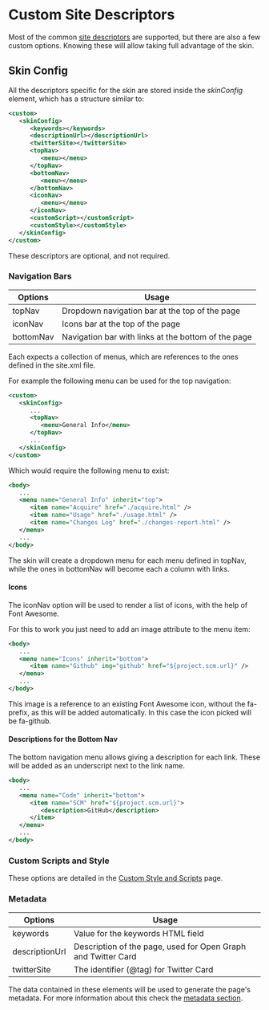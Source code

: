 # Custom Site Descriptors

Most of the common [site descriptors][site_descriptors] are supported, but there are also a few custom options. Knowing these will allow taking full advantage of the skin.

## Skin Config

All the descriptors specific for the skin are stored inside the *skinConfig* element, which has a structure similar to:

```xml
<custom>
   <skinConfig>
      <keywords></keywords>
      <descriptionUrl></descriptionUrl>
      <twitterSite></twitterSite>
      <topNav>
         <menu></menu>
      </topNav>
      <bottomNav>
         <menu></menu>
      </bottomNav>
      <iconNav>
         <menu></menu>
      </iconNav>
      <customScript></customScript>
      <customStyle></customStyle>
   </skinConfig>
</custom>
```

These descriptors are optional, and not required.

### Navigation Bars

|Options|Usage|
|---|---|
|topNav|Dropdown navigation bar at the top of the page|
|iconNav|Icons bar at the top of the page|
|bottomNav|Navigation bar with links at the bottom of the page|

Each expects a collection of menus, which are references to the ones defined in the site.xml file.

For example the following menu can be used for the top navigation:

```xml
<custom>
   <skinConfig>
      ...
      <topNav>
         <menu>General Info</menu>
      </topNav>
      ...
   </skinConfig>
</custom>
```

Which would require the following menu to exist:

```xml
<body>
   ...
   <menu name="General Info" inherit="top">
      <item name="Acquire" href="./acquire.html" />
      <item name="Usage" href="./usage.html" />
      <item name="Changes Log" href="./changes-report.html" />
   </menu>
   ...
</body>
```

The skin will create a dropdown menu for each menu defined in topNav, while the ones in bottomNav will become each a column with links.

#### Icons

The iconNav option will be used to render a list of icons, with the help of Font Awesome.

For this to work you just need to add an image attribute to the menu item:

```xml
<body>
   ...
   <menu name="Icons" inherit="bottom">
      <item name="Github" img="github" href="${project.scm.url}" />
   </menu>
   ...
</body>
```

This image is a reference to an existing Font Awesome icon, without the fa- prefix, as this will be added automatically. In this case the icon picked will be fa-github.

#### Descriptions for the Bottom Nav

The bottom navigation menu allows giving a description for each link. These will be added as an underscript next to the link name.

```xml
<body>
   ...
   <menu name="Code" inherit="bottom">
      <item name="SCM" href="${project.scm.url}">
         <description>GitHub</description>
      </item>
   </menu>
   ...
</body>
```

### Custom Scripts and Style

These options are detailed in the [Custom Style and Scripts][custom-style-scripts] page.

### Metadata

|Options|Usage|
|---|---|
|keywords|Value for the keywords HTML field|
|descriptionUrl|Description of the page, used for Open Graph and Twitter Card|
|twitterSite|The identifier (@tag) for Twitter Card|

The data contained in these elements will be used to generate the page's metadata. For more information about this check the [metadata section][metadata].

[custom-style-scripts]: ./custom_style_scripts.html
[metadata]: ./metadata.html

[site_descriptors]: ./site_descriptor.html